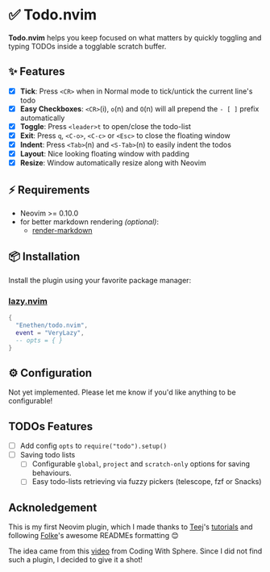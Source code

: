 # ✅ Todo.nvim

**Todo.nvim** helps you keep focused on what matters by quickly toggling and typing TODOs inside a togglable scratch buffer.

## ✨ Features

- [x] **Tick**: Press `<CR>` when in Normal mode to tick/untick the current line's todo
- [x] **Easy Checkboxes**: `<CR>`(i), `o`(n) and `O`(n) will all prepend the `- [ ]` prefix automatically
- [x] **Toggle**: Press `<leader>t` to open/close the todo-list
- [x] **Exit**: Press `q`, `<C-o>`, `<C-c>` or `<Esc>` to close the floating window
- [x] **Indent**: Press `<Tab>`(n) and `<S-Tab>`(n) to easily indent the todos
- [x] **Layout**: Nice looking floating window with padding
- [x] **Resize**: Window automatically resize along with Neovim

## ⚡️ Requirements

- Neovim >= 0.10.0
- for better markdown rendering _(optional)_:
  - [render-markdown](MeanderingProgrammer/render-markdown.nvim)

## 📦 Installation

Install the plugin using your favorite package manager:

### [lazy.nvim](https://github.com/folke/lazy.nvim)

```lua
{
  "Enethen/todo.nvim",
  event = "VeryLazy",
  -- opts = { }
}
```

## ⚙️ Configuration

Not yet implemented. Please let me know if you'd like anything to be configurable!

## TODOs Features

- [ ] Add config `opts` to `require("todo").setup()`
- [ ] Saving todo lists
  - [ ] Configurable `global`, `project` and `scratch-only` options for saving behaviours.
  - [ ] Easy todo-lists retrieving via fuzzy pickers (telescope, fzf or Snacks)

## Acknoledgement

This is my first Neovim plugin, which I made thanks to [Teej](https://www.youtube.com/@teej_dv)'s [tutorials](https://www.youtube.com/watch?v=VGid4aN25iI&list=PLep05UYkc6wTyBe7kPjQFWVXTlhKeQejM&index=19) and following [Folke](https://github.com/folke)'s awesome READMEs formatting 😊

The idea came from this [video](https://www.youtube.com/watch?v=LaIa1tQFOSY) from Coding With Sphere.
Since I did not find such a plugin, I decided to give it a shot!

